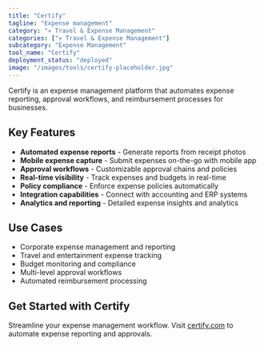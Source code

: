 ```yaml
---
title: "Certify"
tagline: "Expense management"
category: "✈️ Travel & Expense Management"
categories: ["✈️ Travel & Expense Management"]
subcategory: "Expense Management"
tool_name: "Certify"
deployment_status: "deployed"
image: "/images/tools/certify-placeholder.jpg"
---
```

Certify is an expense management platform that automates expense reporting, approval workflows, and reimbursement processes for businesses.

## Key Features

- **Automated expense reports** - Generate reports from receipt photos
- **Mobile expense capture** - Submit expenses on-the-go with mobile app
- **Approval workflows** - Customizable approval chains and policies
- **Real-time visibility** - Track expenses and budgets in real-time
- **Policy compliance** - Enforce expense policies automatically
- **Integration capabilities** - Connect with accounting and ERP systems
- **Analytics and reporting** - Detailed expense insights and analytics

## Use Cases

- Corporate expense management and reporting
- Travel and entertainment expense tracking
- Budget monitoring and compliance
- Multi-level approval workflows
- Automated reimbursement processing

## Get Started with Certify

Streamline your expense management workflow. Visit [certify.com](https://www.certify.com) to automate expense reporting and approvals.
